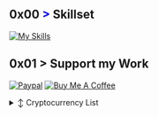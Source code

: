 <!-- 
Welcome to My GitHub Profile!

Hey there! 👋 Welcome to my GitHub profile. I'm Rishi, a passionate indie developer, infosec enthusiast, and technology explorer. This is where I share my projects, code snippets, and occasionally some insights into my tech journey. Feel free to explore, collaborate, and connect with me on various social media platforms.

### About Me
I am a tech enthusiast with a strong passion for coding, cybersecurity, and everything tech-related. My journey in the world of technology has been quite exciting, and I love to challenge myself with new projects and learning experiences.

### Social Media
Let's connect on social media! Feel free to follow me on Instagram and Twitter to stay updated with my latest projects, thoughts, and insights.

- **Instagram**: [@rishiraj_0fficial](https://instagram.com/rishiraj_0fficial)
- **Twitter**: [@Infosec_Guy01](https://twitter.com/Infosec_Guy01)

_"Stay curious, keep learning, and never stop exploring."_
-->

<!-- 
<h3 align="left">Connect with me:</h3>
<p align="left">
<a href="https://www.linkedin.com/in/rishi-raj-366739233/" target="blank"><img align="center" src="https://raw.githubusercontent.com/rahuldkjain/github-profile-readme-generator/master/src/images/icons/Social/linked-in-alt.svg" alt="https://www.linkedin.com/in/rishi-raj-366739233/" height="30" width="40" /></a>
<a href="https://www.kaggle.com/maghackgaming" target="blank"><img align="center" src="https://raw.githubusercontent.com/rahuldkjain/github-profile-readme-generator/master/src/images/icons/Social/kaggle.svg" alt="https://www.kaggle.com/maghackgaming" height="30" width="40" /></a>
<a href="https://leetcode.com/u/sikorsky3301/" target="blank"><img align="center" src="https://raw.githubusercontent.com/rahuldkjain/github-profile-readme-generator/master/src/images/icons/Social/leet-code.svg" alt="https://leetcode.com/sikorsky3301/" height="30" width="40" /></a>
</p>
-->

## 0x00 <span style="color: blue !important;">&gt;</span> Skillset
[![My Skills](https://skillicons.dev/icons?i=aws,gcp,postman,docker,kubernetes,python,git,react,flutter,androidstudio,c,cpp,javascript,typescript,nodejs,go,rust,java,bash,cs,git,kali,mongodb,mysql&perline=12)](https://skillicons.dev)

## 0x01 > Support my Work
[![Paypal](https://img.shields.io/badge/PayPal-00457C?style=for-the-badge&logo=paypal&logoColor=white)](https://www.paypal.com/paypalme/MAGhackx)
 [![Buy Me A Coffee](https://img.shields.io/badge/BuyMeACoffee-FFDD00?style=for-the-badge)](https://buymeacoffee.com/rishiraj_)
<details>

  <summary>↕️ <bold>Cryptocurrency List</bold></summary>
 
 <br />

| Currency          | Wallet Address                                                                                               |
|-------------------|--------------------------------------------------------------------------------------------------------------|
| Bitcoin (BTC)     |             bc1q2e89m5e9rlsjppjlwq594eunl00krprjvrfa6l                                                  |
| Ethereum (ETH)    |           0x1c61AdDA483cE8441cdB1D6de87DD21bbf3f6e63                                                   |
| XRP Ledger (XRP)  |                                                                     |
| BNB(BEP20)               |          0xc77c5b3df5654848ee444187f4bc75bde03cf4c7                                                    |
| Monero (XMR)      |             |
| Solana (SOL)      |         7ELPkn5ajfm4YjSP5AiyEoxDQ1gpEMUjf524rDHBaC1Z                                                        |

</details>
